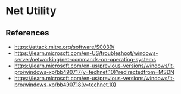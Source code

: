 # Net Utility 

## References
- https://attack.mitre.org/software/S0039/
- https://learn.microsoft.com/en-US/troubleshoot/windows-server/networking/net-commands-on-operating-systems
- https://learn.microsoft.com/en-us/previous-versions/windows/it-pro/windows-xp/bb490717(v=technet.10)?redirectedfrom=MSDN
- https://learn.microsoft.com/en-us/previous-versions/windows/it-pro/windows-xp/bb490718(v=technet.10)